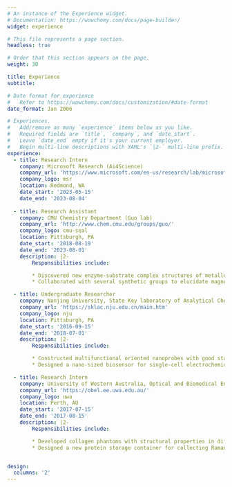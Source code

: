 ```yaml
---
# An instance of the Experience widget.
# Documentation: https://wowchemy.com/docs/page-builder/
widget: experience

# This file represents a page section.
headless: true

# Order that this section appears on the page.
weight: 30

title: Experience
subtitle:

# Date format for experience
#   Refer to https://wowchemy.com/docs/customization/#date-format
date_format: Jan 2006

# Experiences.
#   Add/remove as many `experience` items below as you like.
#   Required fields are `title`, `company`, and `date_start`.
#   Leave `date_end` empty if it's your current employer.
#   Begin multi-line descriptions with YAML's `|2-` multi-line prefix.
experience:
  - title: Research Intern
    company: Microsoft Research (Ai4Science)
    company_url: 'https://www.microsoft.com/en-us/research/lab/microsoft-research-ai4science/'
    company_logo: msr
    location: Redmond, WA
    date_start: '2023-05-15'
    date_end: '2023-08-04'
    
  - title: Research Assistant 
    company: CMU Chemistry Department (Guo lab)
    company_url: 'http://www.chem.cmu.edu/groups/guo/'
    company_logo: cmu-seal 
    location: Pittsburgh, PA
    date_start: '2018-08-19'
    date_end: '2023-08-01'
    description: |2-
        Responsibilities include:

        * Discovered new enzyme-substrate complex structures of metalloenzymes with Alphafold2, AutoDock, and investigated substrate binding modes with molecular dynamics (MD) simulation.
        * Collaborated with several synthetic groups to elucidate magnetic and electronic structures of model complexes by utilizing Density Functional Theory(DFT) calculations and advanced spectroscopic methods(Mössbauer, EPR, NRVS).

  - title: Undergraduate Researcher
    company: Nanjing University, State Key laboratory of Analytical Chemistry for Life Science
    company_url: 'https://sklac.nju.edu.cn/main.htm'
    company_logo: nju
    location: Pittsburgh, PA
    date_start: '2016-09-15'
    date_end: '2018-07-01'
    description: |2-
        Responsibilities include:

        * Constructed multifunctional oriented nanoprobes with good stability and excellent optical properties by combining noble metal nanoparticles with asymmetric modification, and applied them to dark field imaging technology.
        * Designed a nano-sized biosensor for single-cell electrochemical analyses and investigated giant magnetic field effects on the electrochemiluminescence(ECL) of bipolar electrodes.

  - title: Research Intern
    company: University of Western Australia, Optical and Biomedical Engineering Lab
    company_url: 'https://obel.ee.uwa.edu.au/'
    company_logo: uwa
    location: Perth, AU
    date_start: '2017-07-15'
    date_end: '2017-08-15'
    description: |2-
        Responsibilities include:

        * Developed collagen phantoms with structural properties in different regions as a representation of tissue and studied functional imaging using fiber-optic needle probes on Raman spectroscopy.
        * Designed a new protein storage container for collecting Raman signals with a 3D printer and Solidworks software. 


design:
  columns: '2'
---
```

